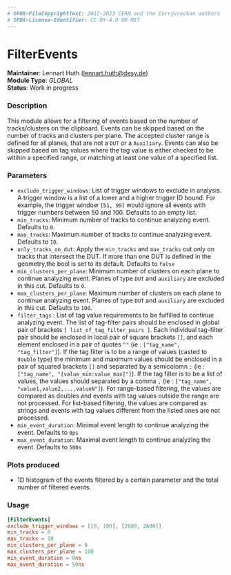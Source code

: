 ```yaml
---
# SPDX-FileCopyrightText: 2017-2023 CERN and the Corryvreckan authors
# SPDX-License-Identifier: CC-BY-4.0 OR MIT
---
```

# FilterEvents
**Maintainer**: Lennart Huth (lennart.huth@desy.de)  
**Module Type**: *GLOBAL*  
**Status**: Work in progress  

### Description
This module allows for a filtering of events based on the number of tracks/clusters on the clipboard.
Events can be skipped based on the number of tracks and clusters per plane. The accepted cluster range is defined for all planes, that are not a `DUT` or a `Auxiliary`.
Events can also be skipped based on tag values where the tag value is either checked to be witihin a specified range, or matching at least one value of a specified list.

### Parameters

* `exclude_trigger_windows`: List of trigger windows to exclude in analysis. A trigger window is a list of a lower and a higher trigger ID bound. For example, the trigger window `[51, 99]` would ignore all events with trigger numbers between 50 and 100. Defaults to an empty list.
* `min_tracks`: Minimum number of tracks to continue analyzing event. Defaults to `0`.
* `max_tracks`: Maximum number of tracks to continue analyzing event. Defaults to `10`.
* `only_tracks_on_dut`: Apply the `min_tracks` and `max_tracks` cut only on tracks that intersect the DUT. If more than one DUT is defined in the geometry,the bool is set to its default. Defaults to `false`
* `min_clusters_per_plane`: Minimum number of clusters on each plane to continue analyzing event. Planes of type `DUT` and `auxiliary` are excluded in this cut. Defaults to `0`.
* `max_clusters_per_plane`: Maximum number of clusters on each plane to continue analyzing event. Planes of type `DUT` and `auxiliary` are excluded in this cut. Defaults to `100`.
* `filter_tags` : List of tag value requirements to be fulfilled to continue analyzing event. The list of tag-filter pairs should be enclosed in global pair of brackets `[ list_of_tag_filter_pairs ]`. Each individual tag-filter pair should be enclosed in local pair of square brackets `[]`, and each element enclosed in a pair of quotes `""` (ie : `["tag_name", "tag_filter"]`). If the tag filter is to be a range of values (casted to `double` type) the minimum and maximum values should be enclosed in a pair of squared brackets `[]` and separated by a semicolomn `:` (ie : `["tag_name", "[value_min:value_max]"]`). If the tag filter is to be a list of values, the values should separated by a comma `,` (ie : `["tag_name", "value1,value2,...,valueN"]`). For range-based filtering, the values are compared as doubles and events with tag values outside the range are not processed. For list-based filtering, the values are compared as strings and events with tag values different from the listed ones are not processed.
* `min_event_duration`: Minimal event length to continue analyzing the event. Defaults to `0ps`
* `max_event_duration`: Maximal event length to continue analyzing the event. Defaults to `500s`

### Plots produced
* 1D histogram of the events filtered by a certain parameter and the total number of filtered events.

### Usage
```toml
[FilterEvents]
exclude_trigger_windows = [[0, 100], [2600, 2600]]
min_tracks = 0
max_tracks = 10
min_clusters_per_plane = 0
max_clusters_per_plane = 100
min_event_duration = 0ns
max_event_duration = 50ns
```
